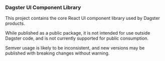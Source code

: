 ### Dagster UI Component Library

This project contains the core React UI component library used by Dagster products.

While published as a public package, it is not intended for use outside Dagster code, and is not currently supported for public consumption.

Semver usage is likely to be inconsistent, and new versions may be published with breaking changes without warning.
